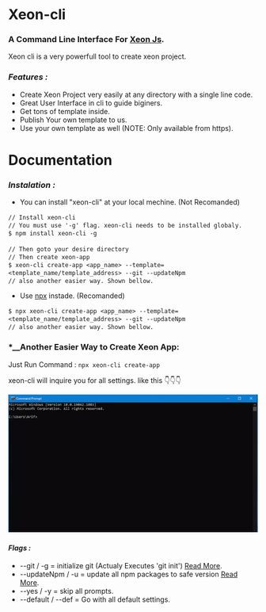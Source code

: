 # Xeon-cli
### A Command Line Interface For [Xeon Js](https://github.com/chatcord/XeonJS).
Xeon cli is a very powerfull tool to create xeon project. 
### *__Features :__* 
* Create Xeon Project very easily at any directory with a single line code.
* Great User Interface in cli to guide biginers.
* Get tons of template inside.
* Publish Your own template to us.
* Use your own template as well (NOTE: Only available from https).
# Documentation
### *__Instalation :__*
* You can install "xeon-cli" at your local mechine. (Not Recomanded)
```cli
// Install xeon-cli
// You must use '-g' flag. xeon-cli needs to be installed globaly.
$ npm install xeon-cli -g 

// Then goto your desire directory
// Then create xeon-app
$ xeon-cli create-app <app_name> --template=<template_name/template_address> --git --updateNpm
// also another easier way. Shown bellow.
```
* Use [npx](https://docs.npmjs.com/cli/v7/commands/npx) instade. (Recomanded)
```cli
$ npx xeon-cli create-app <app_name> --template=<template_name/template_address> --git --updateNpm
// also another easier way. Shown bellow.
```
### *__Another Easier Way to Create Xeon App:
Just Run Command : ```npx xeon-cli create-app```

xeon-cli will inquire you for all settings. like this 👇👇👇

![Xeon-cli](/doc/xeon-cli.gif)

#### *__Flags :__*
* --git / -g = initialize git (Actualy Executes 'git init') [Read More](https://git-scm.com/docs/git-init).
* --updateNpm / -u = update all npm packages to safe version [Read More](https://docs.npmjs.com/cli/v6/commands/npm-update).
* --yes / -y = skip all prompts.
* --default / --def = Go with all default settings.

